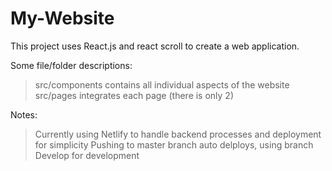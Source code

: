 # My-Website
This project uses React.js and react scroll to create a web application. 


Some file/folder descriptions: 
 >  src/components contains all individual aspects of the website 
 >  src/pages integrates each page (there is only 2)
 >  

  
Notes: 

> Currently using Netlify to handle backend processes and deployment for simplicity
> Pushing to master branch auto delploys, using branch Develop for development